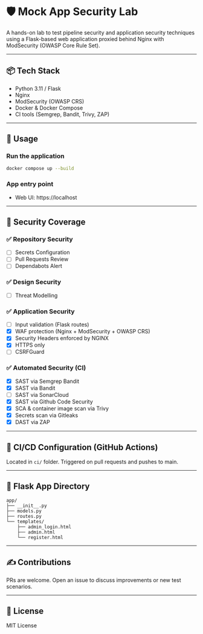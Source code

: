 # 🛡️ Mock App Security Lab

A hands-on lab to test pipeline security and application security techniques using a Flask-based web application proxied behind Nginx with ModSecurity (OWASP Core Rule Set).

---

## 📦 Tech Stack

- Python 3.11 / Flask
- Nginx
- ModSecurity (OWASP CRS)
- Docker & Docker Compose
- CI tools (Semgrep, Bandit, Trivy, ZAP)

---

## 🚀 Usage

### Run the application
```bash
docker compose up --build
```

### App entry point
- Web UI: https://localhost

---

## 🧪 Security Coverage

### ✅ Repository Security
- [ ] Secrets Configuration
- [ ] Pull Requests Review
- [ ] Dependabots Alert

### ✅ Design Security
- [ ] Threat Modelling

### ✅ Application Security
- [ ] Input validation (Flask routes)
- [x] WAF protection (Nginx + ModSecurity + OWASP CRS)
- [x] Security Headers enforced by NGINX
- [x] HTTPS only
- [ ] CSRFGuard

### ✅ Automated Security (CI)
- [x] SAST via Semgrep Bandit
- [x] SAST via Bandit
- [ ] SAST via SonarCloud
- [x] SAST via Github Code Security
- [x] SCA & container image scan via Trivy
- [x] Secrets scan via Gitleaks
- [x] DAST via ZAP
---

## 🧰 CI/CD Configuration (GitHub Actions)

Located in `ci/` folder. Triggered on pull requests and pushes to main.

---

## 🐍 Flask App Directory
```
app/
├── __init__.py
├── models.py
├── routes.py
└── templates/
    ├── admin_login.html
    ├── admin.html
    └── register.html
```
---

## ✍️ Contributions
PRs are welcome. Open an issue to discuss improvements or new test scenarios.

---

## 📜 License
MIT License
